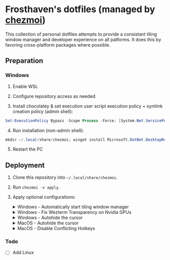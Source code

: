 # Frosthaven's dotfiles (managed by [chezmoi](https://github.com/twpayne/chezmoi))

This collection of personal dotfiles attempts to provide a consistant tiling window manager and developer experience on all patforms. It does this by favoring cross-platform packages where possible.

## Preparation

### Windows

1. Enable WSL

2. Configure repository access as needed.

3. Install chocolatey & set execution user script execution policy + symlink creation policy (admin shell):

```ps1
Set-ExecutionPolicy Bypass -Scope Process -Force; [System.Net.ServicePointManager]::SecurityProtocol = [System.Net.ServicePointManager]::SecurityProtocol -bor 3072; iex ((New-Object System.Net.WebClient).DownloadString('https://community.chocolatey.org/install.ps1')); Set-ExecutionPolicy -ExecutionPolicy RemoteSigned -Scope CurrentUser -Force; reg add "HKLM\SOFTWARE\Microsoft\Windows\CurrentVersion\AppModelUnlock" /t REG_DWORD /f /v "AllowDevelopmentWithoutDevLicense" /d 1;
```

4. Run installation (non-admin shell):

```ps1
mkdir ~/.local/share/chezmoi; winget install Microsoft.DotNet.DesktopRuntime.8; winget install --id Git.Git -e --source winget; winget install twpayne.chezmoi;
```

5. Restart the PC

## Deployment

1. Clone this repository into `~/.local/share/chezmoi`.
2. Run `chezmoi -v apply`.
3. Apply optional configurations:
    <details>
    <summary>Windows - Automatically start tiling window manager</summary>

    - create a shortcut in `shell:startup` with a value of `komorebic.exe start --bar --whkd`
    </details>

    <details>
    <summary>Windows - Fix Wezterm Transparency on Nvidia GPUs</summary>

    - Open NVIDIA Control Panel
    - Go to `Manage 3D Settings`
    - Click the `Program Settings` tab
    - Add wezterm if it isn't already in the list
    - Change `OpenGL GDI Compatibility` to `Prefer compatible`
    - Click Apply
    </details>

    <details>
    <summary>Windows - Autohide the cursor</summary>

    - Download & save [AutoHideMouseCursor](https://www.majorgeeks.com/files/details/autohidemousecursor.html) somewhere safe
    - Run the downloaded exe
    - Enable `Strat with Windows`
    - Enable `Hide when a key is pressed`
    - Set the timer range to `3 seconds`
    - Set the strategy to aggressive via `# Options` > `Hide Mouse` > `New Strategy + Aggressive`
    </details>

    <details>
    <summary>MacOS - Autohide the cursor</summary>

    - Access `cursorcerer` from the settings panel or spotlight search
    - Set the automatic timeout to below 5 seconds
    </details>

    <details>
    <summary>MacOS - Disable Conflicting Hotkeys</summary>

    - Open `System Settings` -> `Keyboard` -> `Keyboard Shortcuts` -> `Mission Control`
    - Disable or change all entries that use `ctrl + arrow` keys
    </details>

### Todo

- [ ] Add Linux

